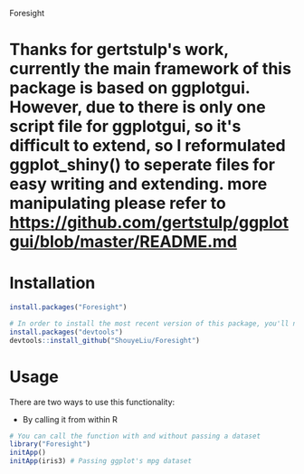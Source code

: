 
<!-- README.md is generated from README.Rmd. Please edit that file -->
Foresight

Thanks for gertstulp's work, currently the main framework of this package is based on ggplotgui.
However, due to there is only one script file for ggplotgui, so it's difficult to extend, so I 
reformulated ggplot_shiny() to seperate files for easy writing and extending. more manipulating
please refer to https://github.com/gertstulp/ggplotgui/blob/master/README.md
=========


Installation
============

``` r
install.packages("Foresight")

# In order to install the most recent version of this package, you'll need to use the "devtools"-package
install.packages("devtools")
devtools::install_github("ShouyeLiu/Foresight")

```

Usage
=====

There are two ways to use this functionality:

-   By calling it from within R

``` r
# You can call the function with and without passing a dataset
library("Foresight")
initApp()
initApp(iris3) # Passing ggplot's mpg dataset
```
